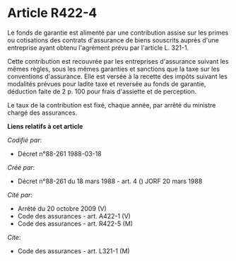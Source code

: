# Article R422-4

Le fonds de garantie est alimenté par une contribution assise sur les primes ou cotisations des contrats d'assurance de biens
souscrits auprès d'une entreprise ayant obtenu l'agrément prévu par l'article L. 321-1.

Cette contribution est recouvrée par les entreprises d'assurance suivant les mêmes règles, sous les mêmes garanties et
sanctions que la taxe sur les conventions d'assurance. Elle est versée à la recette des impôts suivant les modalités prévues
pour ladite taxe et reversée au fonds de garantie, déduction faite de 2 p. 100 pour frais d'assiette et de perception.

Le taux de la contribution est fixé, chaque année, par arrêté du ministre chargé des assurances.

**Liens relatifs à cet article**

_Codifié par_:

  - Décret n°88-261 1988-03-18

_Créé par_:

  - Décret n°88-261 du 18 mars 1988 - art. 4 () JORF 20 mars 1988

_Cité par_:

  - Arrêté du 20 octobre 2009 (V)
  - Code des assurances - art. A422-1 (V)
  - Code des assurances - art. R422-5 (M)

_Cite_:

  - Code des assurances - art. L321-1 (M)
